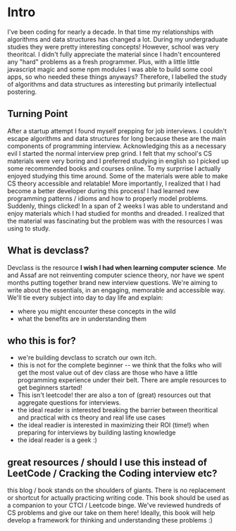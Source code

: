 # Intro

I've been coding for nearly a decade. In that time my relationships with algorithms and data structures has changed a lot. During my undergraduate studies they were pretty interesting concepts! However, school was very theoritcal. I didn't fully appreciate the material since I hadn't encountered any "hard" problems as a fresh programmer. Plus, with a little little javascript magic and some npm modules I was able to build some cool apps, so who needed these things anyways? Therefore, I labelled the study of algorithms and data structures as interesting but primarily intellectual postering.

## Turning Point

After a startup attempt I found myself prepping for job interviews. I couldn't escape algorithms and data structures for long because these are the main components of programming interview. Acknowledging this as a necessary evil I started the normal interview prep grind. I felt that my school's CS materials were very boring and I preferred studying in english so I picked up some recommended books and courses online. To my surprrise I actually enjoyed studying this time around. Some of the materials were able to make CS theory accessible and relatable! More importantly, I realized that I had become a better developer during this process! I had learned new programming patterns / idioms and how to properly model problems. Suddenly, things clicked! In a span of 2 weeks I was able to understand and enjoy materials which I had studied for months and dreaded. I realized that the material was fascinating but the problem was with the resources I was using to study.

## What is devclass?

Devclass is the resource **I wish I had when learning computer science**. Me and Assaf are not reinventing computer science theory, nor have we spent months putting together brand new interview questions. We're aiming to write about the essentials, in an engaging, memorable and accessible way. We'll tie every subject into day to day life and explain:

- where you might encounter these concepts in the wild
- what the benefits are in understanding them

## who this is for?

- we're building devclass to scratch our own itch.
- this is not for the complete beginner -- we think that the folks who will get the most value out of dev class are those who have a little programming experience under their belt. There are ample resources to get beginners started!
- This isn't leetcode! ther are also a ton of (great) resources out that aggregate questions for interviews.
- the ideal reader is interested breaking the barrier between theoritical and practical with cs theory and real life use cases
- the ideal readier is interested in maximizing their ROI (time!) when preparing for interviews by building lasting knowledge
- the ideal reader is a geek :)

## great resources / should I use this instead of LeetCode / Cracking the Coding interview etc?

this blog / book stands on the shoulders of giants. There is no replacement or shortcut for actually practicing writing code. This book should be used as a companion to your CTCI / Leetcode binge. We've reviewed hundreds of CS problems and give our take on them here! Ideally, this book will help develop a framework for thinking and understanding these problems :)
